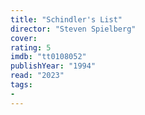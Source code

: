 ```yaml
---
title: "Schindler's List"
director: "Steven Spielberg"
cover: 
rating: 5
imdb: "tt0108052"
publishYear: "1994"
read: "2023"
tags:
- 
---
```

